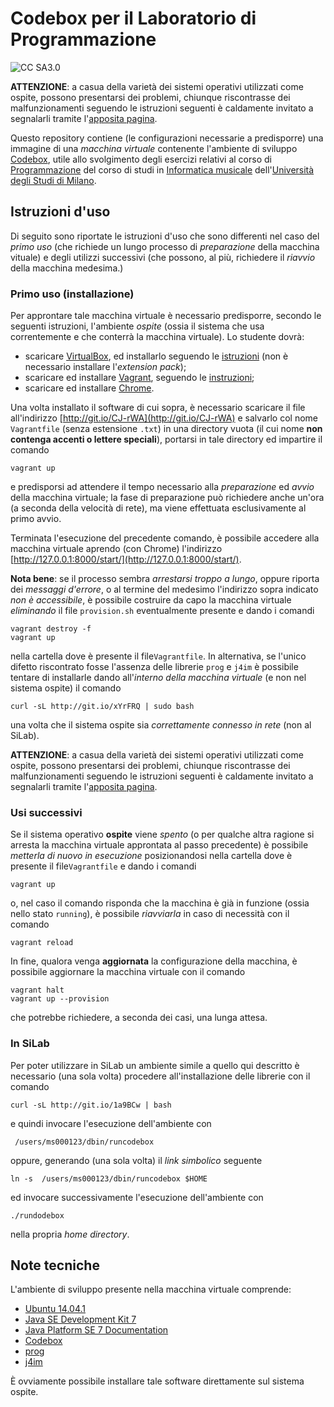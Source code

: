 # Codebox per il Laboratorio di Programmazione


![CC SA3.0](http://i.creativecommons.org/l/by-sa/3.0/88x31.png)

**ATTENZIONE**: a casua della varietà dei sistemi operativi  utilizzati come
ospite, possono presentarsi dei problemi, chiunque riscontrasse dei
malfunzionamenti seguendo le istruzioni seguenti è caldamente invitato a
segnalarli tramite l'[apposita pagina](http://goo.gl/forms/IYxj9GtX58).

Questo repository contiene (le configurazioni necessarie a predisporre) una
immagine di una *macchina virtuale* contenente l'ambiente di sviluppo
[Codebox](https://www.codebox.io/), utile allo svolgimento degli esercizi
relativi al corso di [Programmazione](http://boldi.di.unimi.it/Corsi/Mus2014/)
del corso di studi in [Informatica
musicale](http://www.ccdinf.unimi.it/it/corsiDiStudio/2015/F3Xof2/)
dell'[Università degli Studi di Milano](http://www.unimi.it/).

## Istruzioni d'uso

Di seguito sono riportate le istruzioni d'uso che sono differenti nel caso del
*primo uso* (che richiede un lungo processo di *preparazione* della macchina
vituale) e degli utilizzi successivi (che possono, al più, richiedere il
*riavvio* della macchina medesima.)

### Primo uso (installazione)

Per approntare tale macchina virtuale è necessario predisporre, secondo le
seguenti istruzioni, l'ambiente *ospite* (ossia il sistema che usa
correntemente e che conterrà la macchina virtuale). Lo studente dovrà:

* scaricare [VirtualBox](https://www.virtualbox.org/), ed installarlo seguendo le [istruzioni](https://www.virtualbox.org/manual/ch02.html) (non è necessario installare l'*extension pack*);
* scaricare ed installare [Vagrant](http://www.vagrantup.com/), seguendo le [instruzioni](http://docs.vagrantup.com/v2/installation/index.html);
* scaricare ed installare [Chrome](https://www.google.com/chrome/).

Una volta installato il software di cui sopra, è necessario scaricare il file
all'indirizzo [http://git.io/CJ-rWA](http://git.io/CJ-rWA) e salvarlo col nome
`Vagrantfile` (senza estensione `.txt`) in una directory vuota (il cui nome **non contenga accenti o lettere speciali**), portarsi in
tale directory ed impartire il comando

	vagrant up

e predisporsi ad attendere il tempo necessario alla *preparazione* ed *avvio*
della macchina virtuale; la fase di preparazione può richiedere anche un'ora
(a seconda della velocità di rete), ma viene effettuata esclusivamente al
primo avvio.

Terminata l'esecuzione del precedente comando, è possibile accedere alla
macchina virtuale aprendo (con Chrome) l'indirizzo
[http://127.0.0.1:8000/start/](http://127.0.0.1:8000/start/).

**Nota bene**: se il processo sembra *arrestarsi troppo a lungo*, oppure
riporta dei *messaggi d'errore*, o al termine del medesimo l'indirizzo sopra
indicato *non è accessibile*, è possibile costruire da capo la macchina
virtuale *eliminando* il file `provision.sh` eventualmente presente e dando i
comandi

    vagrant destroy -f
    vagrant up

nella cartella dove è presente il file`Vagrantfile`. In alternativa, se
l'unico difetto riscontrato fosse l'assenza delle librerie `prog` e `j4im` è
possibile tentare di installarle dando all'*interno della macchina virtuale*
(e non nel sistema ospite) il comando

	curl -sL http://git.io/xYrFRQ | sudo bash

una volta che il sistema ospite sia *correttamente connesso in rete* (non al
SiLab).

**ATTENZIONE**: a casua della varietà dei sistemi operativi  utilizzati come
ospite, possono presentarsi dei problemi, chiunque riscontrasse dei
malfunzionamenti seguendo le istruzioni seguenti è caldamente invitato a
segnalarli tramite l'[apposita pagina](http://goo.gl/forms/IYxj9GtX58).

### Usi successivi

Se il sistema operativo **ospite** viene *spento* (o per qualche altra ragione
si arresta la macchina virtuale approntata al passo precedente) è possibile
*metterla di nuovo in esecuzione* posizionandosi nella cartella  dove è
presente il file`Vagrantfile` e dando i comandi

    vagrant up

o, nel caso il comando risponda che la macchina è già in funzione (ossia nello
stato `running`), è possibile *riavviarla* in caso di necessità con il comando

    vagrant reload

In fine, qualora venga **aggiornata** la configurazione della macchina, è
possibile aggiornare la macchina virtuale con il comando

	vagrant halt
	vagrant up --provision

che potrebbe richiedere, a seconda dei casi, una lunga attesa.

### In SiLab

Per poter utilizzare in SiLab un ambiente simile a quello qui descritto è
necessario (una sola volta) procedere all'installazione delle librerie con il
comando

	curl -sL http://git.io/1a9BCw | bash

e quindi invocare l'esecuzione dell'ambiente con

	 /users/ms000123/dbin/runcodebox

oppure, generando (una sola volta) il *link simbolico* seguente

	ln -s  /users/ms000123/dbin/runcodebox $HOME

ed invocare successivamente l'esecuzione dell'ambiente con

	./rundodebox

nella propria *home directory*.


## Note tecniche


L'ambiente di sviluppo presente nella macchina virtuale comprende:

- [Ubuntu 14.04.1](http://releases.ubuntu.com/14.04/)
- [Java SE Development Kit 7](http://www.oracle.com/technetwork/java/javase/downloads/jdk7-downloads-1880260.html)
- [Java Platform SE 7 Documentation](http://docs.oracle.com/javase/7/docs/)
- [Codebox](https://www.codebox.io/)
- [prog](http://pighizzini.di.unimi.it/jb/librerie/)
- [j4im](https://github.com/mapio/j4im)

È ovviamente possibile installare tale software direttamente sul sistema
ospite.
